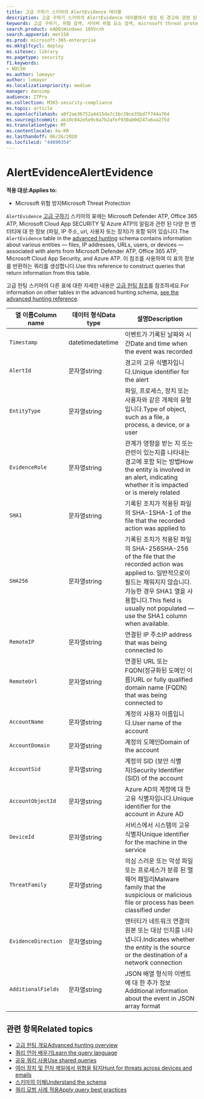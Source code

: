 ```yaml
---
title: 고급 구하기 스키마의 AlertEvidence 테이블
description: 고급 구하기 스키마의 AlertEvidence 테이블에서 생성 된 경고와 관련 된 파일, 네트워크 주소, 사용자 또는 장치 정보에 대해 알아봅니다.
keywords: 고급 구하기, 위협 검색, 사이버 위협 요소 검색, microsoft threat protection, microsoft 365, mtp, m365, search, query, 원격 분석, 스키마 참조, kusto, table, column, AlertInfo, account, address,, file, machine, user, account
search.product: eADQiWindows 10XVcnh
search.appverid: met150
ms.prod: microsoft-365-enterprise
ms.mktglfcycl: deploy
ms.sitesec: library
ms.pagetype: security
f1.keywords:
- NOCSH
ms.author: lomayor
author: lomayor
ms.localizationpriority: medium
manager: dansimp
audience: ITPro
ms.collection: M365-security-compliance
ms.topic: article
ms.openlocfilehash: a0f2ae36752a4415da7c1bc39ce35bd7f744a764
ms.sourcegitcommit: ab10c042e5e9c6a7b2afef930ab0d247a6aa275d
ms.translationtype: MT
ms.contentlocale: ko-KR
ms.lasthandoff: 06/26/2020
ms.locfileid: "44899354"
---
```

# <a name="alertevidence"></a><span data-ttu-id="e6399-104">AlertEvidence</span><span class="sxs-lookup"><span data-stu-id="e6399-104">AlertEvidence</span></span>

<span data-ttu-id="e6399-105">**적용 대상:**</span><span class="sxs-lookup"><span data-stu-id="e6399-105">**Applies to:**</span></span>
- <span data-ttu-id="e6399-106">Microsoft 위협 방지</span><span class="sxs-lookup"><span data-stu-id="e6399-106">Microsoft Threat Protection</span></span>

<span data-ttu-id="e6399-107">`AlertEvidence` [고급 구하기](advanced-hunting-overview.md) 스키마의 표에는 Microsoft Defender ATP, Office 365 ATP, Microsoft Cloud App SECURITY 및 Azure ATP의 알림과 관련 된 다양 한 엔터티에 대 한 정보 (파일, IP 주소, url, 사용자 또는 장치)가 포함 되어 있습니다.</span><span class="sxs-lookup"><span data-stu-id="e6399-107">The `AlertEvidence` table in the [advanced hunting](advanced-hunting-overview.md) schema contains information about various entities — files, IP addresses, URLs, users, or devices — associated with alerts from Microsoft Defender ATP, Office 365 ATP, Microsoft Cloud App Security, and Azure ATP.</span></span> <span data-ttu-id="e6399-108">이 참조를 사용하여 이 표의 정보를 반환하는 쿼리를 생성합니다.</span><span class="sxs-lookup"><span data-stu-id="e6399-108">Use this reference to construct queries that return information from this table.</span></span>

<span data-ttu-id="e6399-109">고급 헌팅 스키마의 다른 표에 대한 자세한 내용은 [고급 헌팅 참조](advanced-hunting-schema-tables.md)를 참조하세요.</span><span class="sxs-lookup"><span data-stu-id="e6399-109">For information on other tables in the advanced hunting schema, [see the advanced hunting reference](advanced-hunting-schema-tables.md).</span></span>

| <span data-ttu-id="e6399-110">열 이름</span><span class="sxs-lookup"><span data-stu-id="e6399-110">Column name</span></span> | <span data-ttu-id="e6399-111">데이터 형식</span><span class="sxs-lookup"><span data-stu-id="e6399-111">Data type</span></span> | <span data-ttu-id="e6399-112">설명</span><span class="sxs-lookup"><span data-stu-id="e6399-112">Description</span></span> |
|-------------|-----------|-------------|
| `Timestamp` | <span data-ttu-id="e6399-113">datetime</span><span class="sxs-lookup"><span data-stu-id="e6399-113">datetime</span></span> | <span data-ttu-id="e6399-114">이벤트가 기록된 날짜와 시간</span><span class="sxs-lookup"><span data-stu-id="e6399-114">Date and time when the event was recorded</span></span> |
| `AlertId` | <span data-ttu-id="e6399-115">문자열</span><span class="sxs-lookup"><span data-stu-id="e6399-115">string</span></span> | <span data-ttu-id="e6399-116">경고의 고유 식별자입니다.</span><span class="sxs-lookup"><span data-stu-id="e6399-116">Unique identifier for the alert</span></span> |
| `EntityType` | <span data-ttu-id="e6399-117">문자열</span><span class="sxs-lookup"><span data-stu-id="e6399-117">string</span></span> | <span data-ttu-id="e6399-118">파일, 프로세스, 장치 또는 사용자와 같은 개체의 유형입니다.</span><span class="sxs-lookup"><span data-stu-id="e6399-118">Type of object, such as a file, a process, a device, or a user</span></span> |
| `EvidenceRole` | <span data-ttu-id="e6399-119">문자열</span><span class="sxs-lookup"><span data-stu-id="e6399-119">string</span></span> | <span data-ttu-id="e6399-120">관계가 영향을 받는 지 또는 관련이 있는지를 나타내는 경고에 포함 되는 방법</span><span class="sxs-lookup"><span data-stu-id="e6399-120">How the entity is involved in an alert, indicating whether it is impacted or is merely related</span></span> |
| `SHA1` | <span data-ttu-id="e6399-121">문자열</span><span class="sxs-lookup"><span data-stu-id="e6399-121">string</span></span> | <span data-ttu-id="e6399-122">기록된 조치가 적용된 파일의 SHA-1</span><span class="sxs-lookup"><span data-stu-id="e6399-122">SHA-1 of the file that the recorded action was applied to</span></span> |
| `SHA256` | <span data-ttu-id="e6399-123">문자열</span><span class="sxs-lookup"><span data-stu-id="e6399-123">string</span></span> | <span data-ttu-id="e6399-124">기록된 조치가 적용된 파일의 SHA-256</span><span class="sxs-lookup"><span data-stu-id="e6399-124">SHA-256 of the file that the recorded action was applied to.</span></span> <span data-ttu-id="e6399-125">일반적으로이 필드는 채워지지 않습니다. 가능한 경우 SHA1 열을 사용합니다.</span><span class="sxs-lookup"><span data-stu-id="e6399-125">This field is usually not populated — use the SHA1 column when available.</span></span> |
| `RemoteIP` | <span data-ttu-id="e6399-126">문자열</span><span class="sxs-lookup"><span data-stu-id="e6399-126">string</span></span> | <span data-ttu-id="e6399-127">연결된 IP 주소</span><span class="sxs-lookup"><span data-stu-id="e6399-127">IP address that was being connected to</span></span> |
| `RemoteUrl` | <span data-ttu-id="e6399-128">문자열</span><span class="sxs-lookup"><span data-stu-id="e6399-128">string</span></span> | <span data-ttu-id="e6399-129">연결된 URL 또는 FQDN(정규화된 도메인 이름)</span><span class="sxs-lookup"><span data-stu-id="e6399-129">URL or fully qualified domain name (FQDN) that was being connected to</span></span> |
| `AccountName` | <span data-ttu-id="e6399-130">문자열</span><span class="sxs-lookup"><span data-stu-id="e6399-130">string</span></span> | <span data-ttu-id="e6399-131">계정의 사용자 이름입니다.</span><span class="sxs-lookup"><span data-stu-id="e6399-131">User name of the account</span></span> |
| `AccountDomain` | <span data-ttu-id="e6399-132">문자열</span><span class="sxs-lookup"><span data-stu-id="e6399-132">string</span></span> | <span data-ttu-id="e6399-133">계정의 도메인</span><span class="sxs-lookup"><span data-stu-id="e6399-133">Domain of the account</span></span> |
| `AccountSid` | <span data-ttu-id="e6399-134">문자열</span><span class="sxs-lookup"><span data-stu-id="e6399-134">string</span></span> | <span data-ttu-id="e6399-135">계정의 SID (보안 식별자)</span><span class="sxs-lookup"><span data-stu-id="e6399-135">Security Identifier (SID) of the account</span></span> |
| `AccountObjectId` | <span data-ttu-id="e6399-136">문자열</span><span class="sxs-lookup"><span data-stu-id="e6399-136">string</span></span> | <span data-ttu-id="e6399-137">Azure AD의 계정에 대 한 고유 식별자입니다.</span><span class="sxs-lookup"><span data-stu-id="e6399-137">Unique identifier for the account in Azure AD</span></span> |
| `DeviceId` | <span data-ttu-id="e6399-138">문자열</span><span class="sxs-lookup"><span data-stu-id="e6399-138">string</span></span> | <span data-ttu-id="e6399-139">서비스에서 시스템의 고유 식별자</span><span class="sxs-lookup"><span data-stu-id="e6399-139">Unique identifier for the machine in the service</span></span> |
| `ThreatFamily` | <span data-ttu-id="e6399-140">문자열</span><span class="sxs-lookup"><span data-stu-id="e6399-140">string</span></span> | <span data-ttu-id="e6399-141">의심 스러운 또는 악성 파일 또는 프로세스가 분류 된 맬웨어 패밀리</span><span class="sxs-lookup"><span data-stu-id="e6399-141">Malware family that the suspicious or malicious file or process has been classified under</span></span> |
| `EvidenceDirection` | <span data-ttu-id="e6399-142">문자열</span><span class="sxs-lookup"><span data-stu-id="e6399-142">string</span></span> | <span data-ttu-id="e6399-143">엔터티가 네트워크 연결의 원본 또는 대상 인지를 나타냅니다.</span><span class="sxs-lookup"><span data-stu-id="e6399-143">Indicates whether the entity is the source or the destination of a network connection</span></span> |
| `AdditionalFields` | <span data-ttu-id="e6399-144">문자열</span><span class="sxs-lookup"><span data-stu-id="e6399-144">string</span></span> | <span data-ttu-id="e6399-145">JSON 배열 형식의 이벤트에 대 한 추가 정보</span><span class="sxs-lookup"><span data-stu-id="e6399-145">Additional information about the event in JSON array format</span></span> |

## <a name="related-topics"></a><span data-ttu-id="e6399-146">관련 항목</span><span class="sxs-lookup"><span data-stu-id="e6399-146">Related topics</span></span>
- [<span data-ttu-id="e6399-147">고급 헌팅 개요</span><span class="sxs-lookup"><span data-stu-id="e6399-147">Advanced hunting overview</span></span>](advanced-hunting-overview.md)
- [<span data-ttu-id="e6399-148">쿼리 언어 배우기</span><span class="sxs-lookup"><span data-stu-id="e6399-148">Learn the query language</span></span>](advanced-hunting-query-language.md)
- [<span data-ttu-id="e6399-149">공유 쿼리 사용</span><span class="sxs-lookup"><span data-stu-id="e6399-149">Use shared queries</span></span>](advanced-hunting-shared-queries.md)
- [<span data-ttu-id="e6399-150">여러 장치 및 전자 메일에서 위협을 탐지</span><span class="sxs-lookup"><span data-stu-id="e6399-150">Hunt for threats across devices and emails</span></span>](advanced-hunting-query-emails-devices.md)
- [<span data-ttu-id="e6399-151">스키마의 이해</span><span class="sxs-lookup"><span data-stu-id="e6399-151">Understand the schema</span></span>](advanced-hunting-schema-tables.md)
- [<span data-ttu-id="e6399-152">쿼리 모범 사례 적용</span><span class="sxs-lookup"><span data-stu-id="e6399-152">Apply query best practices</span></span>](advanced-hunting-best-practices.md)
